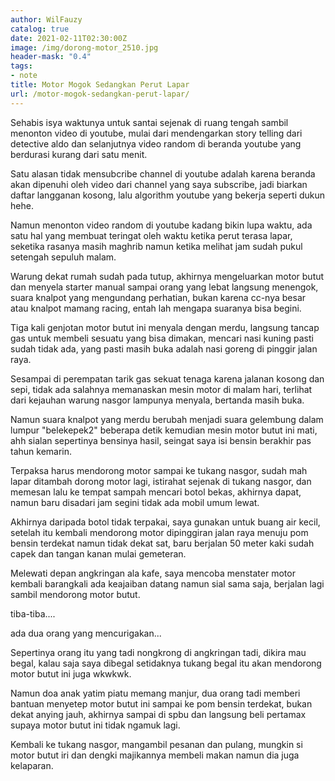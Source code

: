 ```yaml
---
author: WilFauzy
catalog: true
date: 2021-02-11T02:30:00Z
image: /img/dorong-motor_2510.jpg
header-mask: "0.4"
tags:
- note
title: Motor Mogok Sedangkan Perut Lapar
url: /motor-mogok-sedangkan-perut-lapar/
---
```


Sehabis isya waktunya untuk santai sejenak di ruang tengah sambil menonton video di youtube, mulai dari mendengarkan story telling dari detective aldo dan selanjutnya video random di beranda youtube yang berdurasi kurang dari satu menit. 

Satu alasan tidak mensubcribe channel di youtube adalah karena beranda akan dipenuhi oleh video dari channel yang saya subscribe, jadi biarkan daftar langganan kosong, lalu algorithm youtube yang bekerja seperti dukun hehe. 

Namun menonton video random di youtube kadang bikin lupa waktu, ada satu hal yang membuat teringat oleh waktu ketika perut terasa lapar, seketika rasanya masih maghrib namun ketika melihat jam sudah pukul setengah sepuluh malam. 

Warung dekat rumah sudah pada tutup, akhirnya mengeluarkan motor butut dan menyela starter manual sampai orang yang lebat langsung menengok, suara knalpot yang mengundang perhatian, bukan karena cc-nya besar atau knalpot mamang racing, entah lah mengapa suaranya bisa begini. 

Tiga kali genjotan motor butut ini menyala dengan merdu, langsung tancap gas untuk membeli sesuatu yang bisa dimakan, mencari nasi kuning pasti sudah tidak ada, yang pasti masih buka adalah nasi goreng di pinggir jalan raya. 

Sesampai di perempatan tarik gas sekuat tenaga karena jalanan kosong dan sepi, tidak ada salahnya memanaskan mesin motor di malam hari, terlihat dari kejauhan warung nasgor lampunya menyala, bertanda masih buka. 

Namun suara knalpot yang merdu berubah menjadi suara gelembung dalam lumpur "belekepek2" beberapa detik kemudian mesin motor butut ini mati, ahh sialan sepertinya bensinya hasil, seingat saya isi bensin berakhir pas tahun kemarin. 

Terpaksa harus mendorong motor sampai ke tukang nasgor, sudah mah lapar ditambah dorong motor lagi, istirahat sejenak di tukang nasgor, dan memesan lalu ke tempat sampah mencari botol bekas, akhirnya dapat, namun baru disadari jam segini tidak ada mobil umum lewat. 

Akhirnya daripada botol tidak terpakai, saya gunakan untuk buang air kecil, setelah itu kembali mendorong motor dipinggiran jalan raya menuju pom bensin terdekat namun tidak dekat sat, baru berjalan 50 meter kaki sudah capek dan tangan kanan mulai gemeteran. 

Melewati depan angkringan ala kafe, saya mencoba menstater motor kembali barangkali ada keajaiban datang namun sial sama saja, berjalan lagi sambil mendorong motor butut. 

tiba-tiba.... 

ada dua orang yang mencurigakan... 

Sepertinya orang itu yang tadi nongkrong di angkringan tadi, dikira mau begal, kalau saja saya dibegal setidaknya tukang begal itu akan mendorong motor butut ini juga wkwkwk. 

Namun doa anak yatim piatu memang manjur, dua orang tadi memberi bantuan menyetep motor butut ini sampai ke pom bensin terdekat, bukan dekat anying jauh, akhirnya sampai di spbu dan langsung beli pertamax supaya motor butut ini tidak ngamuk lagi. 

Kembali ke tukang nasgor, mangambil pesanan dan pulang, mungkin si motor butut iri dan dengki majikannya membeli makan namun dia juga kelaparan. 